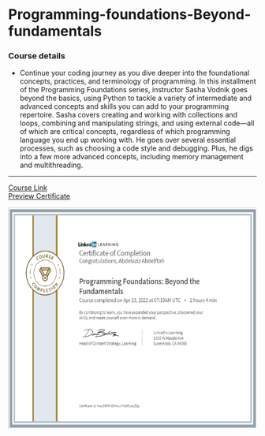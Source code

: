 # Programming-foundations-Beyond-fundamentals
### Course details
- Continue your coding journey as you dive deeper into the foundational concepts, practices, and terminology of programming. In this installment of the Programming Foundations series, instructor Sasha Vodnik goes beyond the basics, using Python to tackle a variety of intermediate and advanced concepts and skills you can add to your programming repertoire. Sasha covers creating and working with collections and loops, combining and manipulating strings, and using external code—all of which are critical concepts, regardless of which programming language you end up working with. He goes over several essential processes, such as choosing a code style and debugging. Plus, he digs into a few more advanced concepts, including memory management and multithreading.
---
[Course Link](https://www.linkedin.com/learning/programming-foundations-beyond-the-fundamentals/?resume=false)
<br>[Preview Certificate](https://www.linkedin.com/learning/certificates/fdcdcbe7131f1617590fdcfe2d9ffda5cb6611ac0f2b4ae45c1db15e490c39c5?trk=share_certificate)
<pre><a target="_blank" href="https://www.linkedin.com/learning/certificates/fdcdcbe7131f1617590fdcfe2d9ffda5cb6611ac0f2b4ae45c1db15e490c39c5?trk=share_certificate"><img width="650" height="450" src="Linkedin_second_certificate.PNG"/></a></pre>
